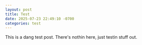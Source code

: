 ```yaml
---
layout: post
title: Test
date: 2025-07-23 22:49:10 -0700
categories: test
---
```

This is a dang test post.  There's nothin here, just testin stuff out.